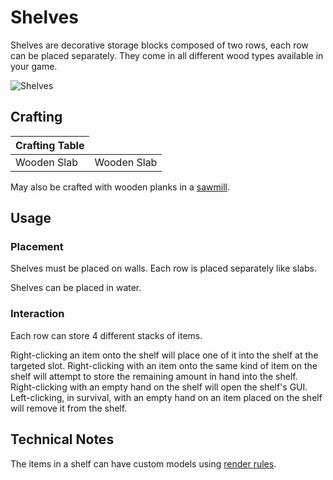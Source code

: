 # Shelves

<!--description:Learn everything about shelves, a decorative storage block.-->
<!--thumbnail:images/render/oak_shelf.png-->

Shelves are decorative storage blocks composed of two rows, each row can be placed separately. They come in all different wood types available in your game.

![Shelves](../images/shelves.png)

## Crafting

<table class="crafting-grid">
<thead>
    <th>Crafting Table</th>
</thead>
<tbody>
    <tr>
        <td>Wooden Slab</td>
        <td>Wooden Slab</td>
    </tr>
</tbody>
</table>

May also be crafted with wooden planks in a [sawmill](sawmill.md).

## Usage

### Placement

Shelves must be placed on walls.
Each row is placed separately like slabs.

Shelves can be placed in water.

### Interaction

Each row can store 4 different stacks of items.

Right-clicking an item onto the shelf will place one of it into the shelf at the targeted slot.
Right-clicking with an item onto the same kind of item on the shelf will attempt to store the remaining amount in hand into the shelf.   
Right-clicking with an empty hand on the shelf will open the shelf's GUI.  
Left-clicking, in survival, with an empty hand on an item placed on the shelf will remove it from the shelf.

## Technical Notes

The items in a shelf can have custom models using [render rules](technical/render_rules.md).

<!--include:2:./technical/render_rules.md-->
